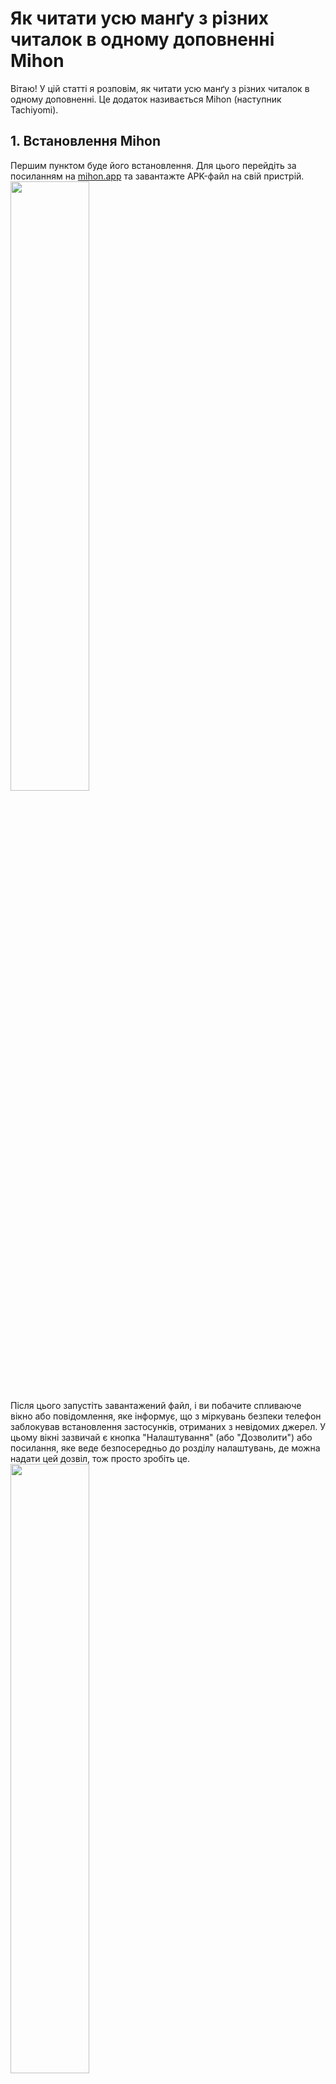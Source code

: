 # Як читати усю манґу з різних читалок в одному доповненні Mihon

Вітаю! У цій статті я розповім, як читати усю манґу з різних читалок в одному доповненні. Це додаток називається Mihon (наступник Tachiyomi).
## 1. Встановлення Mihon

Першим пунктом буде його встановлення. Для цього перейдіть за посиланням на [mihon.app](https://mihon.app/) та завантажте APK-файл на свій пристрій. 
<br><img src="https://raw.githubusercontent.com/Kuudere-phile/Read-on-Mihon/refs/heads/main/Files/1.png" width="50%" height="auto"><br>
Після цього запустіть завантажений файл, і ви побачите спливаюче вікно або повідомлення, яке інформує, що з міркувань безпеки телефон заблокував встановлення застосунків, отриманих з невідомих джерел. У цьому вікні зазвичай є кнопка "Налаштування" (або "Дозволити") або посилання, яке веде безпосередньо до розділу налаштувань, де можна надати цей дозвіл, тож просто зробіть це. 
<br><img src="https://raw.githubusercontent.com/Kuudere-phile/Read-on-Mihon/refs/heads/main/Files/Screenshot_20250629-123859.png" width="50%" height="auto">
<br><img src="https://raw.githubusercontent.com/Kuudere-phile/Read-on-Mihon/refs/heads/main/Files/Screenshot_20250629-123906.png" width="50%" height="auto">
<br><img src="https://raw.githubusercontent.com/Kuudere-phile/Read-on-Mihon/refs/heads/main/Files/Screenshot_20250629-123910.png" width="50%" height="auto">
<br><img src="https://raw.githubusercontent.com/Kuudere-phile/Read-on-Mihon/refs/heads/main/Files/Screenshot_20250629-123915.png" width="50%" height="auto"><br>
## 2. Початкове налаштування додатку

Після чого запустіть встановлений додаток, оберіть потрібну тему (рекомендую світлу) та натисніть "далі". 
<br><img src="https://raw.githubusercontent.com/Kuudere-phile/Read-on-Mihon/refs/heads/main/Files/Screenshot_20250629-123930.png" width="50%" height="auto"><br>
Після чого вам буде необхідно обрати папку, де будуть зберігатися ваші завантажені розділи. 
<br><img src="https://raw.githubusercontent.com/Kuudere-phile/Read-on-Mihon/refs/heads/main/Files/Screenshot_20250629-123942.png" width="50%" height="auto"><br>
Перейдіть в місце, яке вам більше до вподоби (рекомендую зберігати на карті пам`яті), та створіть папку, наприклад, з назвою Mihon. 
<br><img src="https://raw.githubusercontent.com/Kuudere-phile/Read-on-Mihon/refs/heads/main/Files/Screenshot_20250629-124001.png" width="50%" height="auto">
<br><img src="https://raw.githubusercontent.com/Kuudere-phile/Read-on-Mihon/refs/heads/main/Files/Screenshot_20250629-123957.png" width="50%" height="auto"><br>
Після цього натисніть "Використовувати цю папку" та надайте до неї доступ додатку. 
<br><img src="https://raw.githubusercontent.com/Kuudere-phile/Read-on-Mihon/refs/heads/main/Files/Screenshot_20250629-124026.png" width="50%" height="auto">
<br><img src="https://raw.githubusercontent.com/Kuudere-phile/Read-on-Mihon/refs/heads/main/Files/Screenshot_20250629-124032.png" width="50%" height="auto"><br>
Після цього, в додатку надайте дозвіл на встановлення сторонніх додатків та за бажанням дозвіл на використання батареї у фоні. 
<br><img src="https://raw.githubusercontent.com/Kuudere-phile/Read-on-Mihon/refs/heads/main/Files/Screenshot_20250629-124045_.png" width="50%" height="auto">
<br><img src="https://raw.githubusercontent.com/Kuudere-phile/Read-on-Mihon/refs/heads/main/Files/Screenshot_20250629-124105.png" width="50%" height="auto">
<br><img src="https://raw.githubusercontent.com/Kuudere-phile/Read-on-Mihon/refs/heads/main/Files/Screenshot_20250629-124115.png" width="50%" height="auto"><br>
Після чого додаток готовий до використання.
<br><img src="https://raw.githubusercontent.com/Kuudere-phile/Read-on-Mihon/refs/heads/main/Files/Screenshot_20250629-124137.png" width="50%" height="auto"><br>
## 3. Встановлення розширень (на прикладі Cubari)

Але щоб використовувати наші українські читалки, а не лише вручну розпаковані розділи, потрібно встановити необхідні додатки, і я зараз поясню, як це робити на прикладі Cubari.

Спочатку перейдіть на вкладку "Огляд". 
<br><img src="https://raw.githubusercontent.com/Kuudere-phile/Read-on-Mihon/refs/heads/main/Files/Screenshot_20250629-124142.png" width="50%" height="auto"><br>
Потім перейдіть у вкладку "Розширення". 
<br><img src="https://raw.githubusercontent.com/Kuudere-phile/Read-on-Mihon/refs/heads/main/Files/Screenshot_20250629-124148.png" width="50%" height="auto"><br>
Натисніть три крапки та оберіть пункт "Репозиторії розширень". 
<br><img src="https://raw.githubusercontent.com/Kuudere-phile/Read-on-Mihon/refs/heads/main/Files/Screenshot_20250629-124158.png" width="50%" height="auto">
<br><img src="https://raw.githubusercontent.com/Kuudere-phile/Read-on-Mihon/refs/heads/main/Files/Screenshot_20250629-124206.png" width="50%" height="auto"><br>
 В цьому вікні натисніть "Додати" та вкажіть це посилання:

https://raw.githubusercontent.com/keiyoushi/extensions/refs/heads/repo/index.min.json 
<br><img src="https://raw.githubusercontent.com/Kuudere-phile/Read-on-Mihon/refs/heads/main/Files/Screenshot_20250629-124210_.png" width="50%" height="auto">
<br><img src="https://raw.githubusercontent.com/Kuudere-phile/Read-on-Mihon/refs/heads/main/Files/Screenshot_20250629-124217_.png" width="50%" height="auto"><br>
Після чого у вас повинна з'явитися плитка з "Keiyoushi", якщо ви зробили все правильно. 
<br><img src="https://raw.githubusercontent.com/Kuudere-phile/Read-on-Mihon/refs/heads/main/Files/Screenshot_20250629-124338.png" width="50%" height="auto"><br>
Повертаємося назад та тягнемо вниз сторінку, аби вона оновилася, або повністю перезапустіть додаток. 
<br><img src="https://raw.githubusercontent.com/Kuudere-phile/Read-on-Mihon/refs/heads/main/Files/Screenshot_20250629-124348.png" width="50%" height="auto"><br>
Тепер натисніть на пошук (лупу) та вбийте назву потрібної вам читалки. У нашому випадку пишемо "Cubari" та встановлюємо додаток. 
<br><img src="https://raw.githubusercontent.com/Kuudere-phile/Read-on-Mihon/refs/heads/main/Files/Screenshot_20250629-124511.png" width="50%" height="auto">
<br><img src="https://raw.githubusercontent.com/Kuudere-phile/Read-on-Mihon/refs/heads/main/Files/Screenshot_20250629-124529.png" width="50%" height="auto">
<br><img src="https://raw.githubusercontent.com/Kuudere-phile/Read-on-Mihon/refs/heads/main/Files/Screenshot_20250629-124537.png" width="50%" height="auto"><br>
Якщо ви все зробили правильно, в "джерелах" з'явиться Cubari. Пізніше також рекомендую встановити HoneyManga, Zenko та MANGA/in/UA. 
<br><img src="https://raw.githubusercontent.com/Kuudere-phile/Read-on-Mihon/refs/heads/main/Files/Screenshot_20250629-124602.png" width="50%" height="auto"><br>
## 4. Додавання манґи до списку

Тепер розберемо, як додати манґу до списку. Для звичайних читалок це зробити легше легкого. Вбиваємо у пошук назву тайтлу та тицяємо на глобальний пошук та вкладку "Всі". 
<br><img src="https://raw.githubusercontent.com/Kuudere-phile/Read-on-Mihon/refs/heads/main/Files/Screenshot_20250629_140502_Mihon.jpg" width="50%" height="auto">
<br><img src="https://raw.githubusercontent.com/Kuudere-phile/Read-on-Mihon/refs/heads/main/Files/Screenshot_20250629_140413_Mihon.jpg" width="50%" height="auto"><br>
 Для Cubari трішки складніше, адже цей сайт не містить базу даних з доданими тайтлами і у ньому відсутній пошук, що гарантує найбільший захист від запитів на видалення від авторів. Тож, коли ви отримали посилання на тайтл (не розділ, якщо розділ, перейдіть на головну сторінку тайтлу, натиснувши на назву), відкрийте його через Mihon. Для прикладу будемо використовувати мій переклад Слайму.

[https://cubari.moe/read/gist/cmF3L0t1dWRlcmVwaGlsZS9tYW5nYS9yZWZzL2hlYWRzL21haW4vU2xpbWUuanNvbg/](https://cubari.moe/read/gist/cmF3L0t1dWRlcmVwaGlsZS9tYW5nYS9yZWZzL2hlYWRzL21haW4vU2xpbWUuanNvbg/)
Якщо вже обраний браузер за замовчуванням, то відкрийте посилання через нього. В різних браузерах це робиться по-різному, але ось деякі з прикладів, як це зробити. 
**Браузер від пристроїв Samsung:**

1) Натисніть на іконку Cubari. 
<br><img src="https://raw.githubusercontent.com/Kuudere-phile/Read-on-Mihon/refs/heads/main/Files/Screenshot_20250629_131519_Samsung%20Internet.jpg" width="50%" height="auto"><br>
2) Виберіть Mihon. 
<br><img src="https://raw.githubusercontent.com/Kuudere-phile/Read-on-Mihon/refs/heads/main/Files/Screenshot_20250629_131530_Android%20System.jpg" width="50%" height="auto"><br>
**Браузер Firefox:**

1) Натисніть три крапки. 
<br><img src="https://raw.githubusercontent.com/Kuudere-phile/Read-on-Mihon/refs/heads/main/Files/Screenshot_20250629-124648.png" width="50%" height="auto"><br>
2) Відкрити в програмі. 
<br><img src="https://raw.githubusercontent.com/Kuudere-phile/Read-on-Mihon/refs/heads/main/Files/Screenshot_20250629-124704.png" width="50%" height="auto"><br>
3) Виберіть Mihon. 
<br><img src="https://raw.githubusercontent.com/Kuudere-phile/Read-on-Mihon/refs/heads/main/Files/Screenshot_20250629-124710.png" width="50%" height="auto"><br>
Якщо ж у вас інший браузер, вам доведеться або зняти його з замовчування, або відредагувати посилання. Краще обрати варіант з редагуванням. Тут насправді нічого складного, ось, наприклад, повне посилання на тайтл:

```https://cubari.moe/read/gist/cmF3L0t1dWRlcmVwaGlsZS9tYW5nYS9yZWZzL2hlYWRzL21haW4vU2xpbWUuanNvbg```

Видаляємо все, що було до ```gist/``` і замість видаленого тексту додаємо ```cubari:```. Тепер наше посилання повинно виглядати так:

```cubari:gist/cmF3L0t1dWRlcmVwaGlsZS9tYW5nYS9yZWZzL2hlYWRzL21haW4vU2xpbWUuanNvbg```

Після цього це посилання вставляємо в пошук в самому Mihon. 
<br><img src="https://raw.githubusercontent.com/Kuudere-phile/Read-on-Mihon/refs/heads/main/Files/Screenshot_20250629_153733_Mihon.jpg" width="50%" height="auto"><br>
Як тільки Mihon відкриє тайтл, ви можете його читати, але не забудьте додати його до бібліотеки, аби не загубити (натиснути сердечко). 
<br><img src="https://raw.githubusercontent.com/Kuudere-phile/Read-on-Mihon/refs/heads/main/Files/Screenshot_20250629-124724.png" width="50%" height="auto">
<br><img src="https://raw.githubusercontent.com/Kuudere-phile/Read-on-Mihon/refs/heads/main/Files/Screenshot_20250629-124734.png" width="50%" height="auto"><br>
## 5. Налаштування читалки

І на останок, перед тим, як йти читати тайтли, рекомендую зайти в налаштування, знайти пункт "Читалка", а в ній "Зона тицяння" і поставити "Вимкнено", аби ви випадково не перегортали сторінки. 
<br><img src="https://raw.githubusercontent.com/Kuudere-phile/Read-on-Mihon/refs/heads/main/Files/Screenshot_20250629-124734_2.png" width="50%" height="auto">
<br><img src="https://raw.githubusercontent.com/Kuudere-phile/Read-on-Mihon/refs/heads/main/Files/Screenshot_20250629_141334_Mihon.jpg" width="50%" height="auto">
<br><img src="https://raw.githubusercontent.com/Kuudere-phile/Read-on-Mihon/refs/heads/main/Files/Screenshot_20250629_141339_Mihon.jpg" width="50%" height="auto">
<br><img src="https://raw.githubusercontent.com/Kuudere-phile/Read-on-Mihon/refs/heads/main/Files/Screenshot_20250629-124907.png" width="50%" height="auto">
<br><img src="https://raw.githubusercontent.com/Kuudere-phile/Read-on-Mihon/refs/heads/main/Files/Screenshot_20250629-124912.png" width="50%" height="auto"><br>
Насолоджуйтесь читанням манґи\манхви\маньхви з Mihon! 

[©Kuuderephile](https://t.me/kuuderephile)
